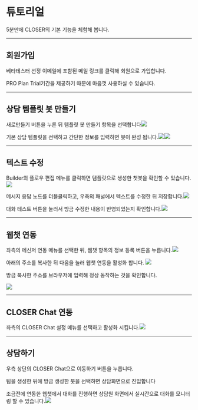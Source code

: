 # 튜토리얼

5분만에 CLOSER의 기본 기능을 체험해 봅니다.

---

## 회원가입

베타테스터 선정 이메일에 포함된 메일 링크를 클릭해 회원으로 가입합니다.

PRO Plan Trial기간을 제공하기 때문에 마음껏 사용하실 수 있습니다.

---

## 상담 템플릿 봇 만들기

새로만들기 버튼을 누른 뒤 템플릿 봇 만들기 항목을 선택합니다![](/assets/builder_create_template_bot.png)

기본 상담 템플릿을 선택하고 간단한 정보를 입력하면 봇이 완성 됩니다.![](/assets/builder_template_basic_cs.png)![](/assets/builder_creating_tutorial_Bot.png)

---

## 텍스트 수정

Builder의 플로우 편집 메뉴를 클릭하면 템플릿으로 생성한 챗봇을 확인할 수 있습니다.![](/assets/builder_tutorial_floweditor.png)

메시지 응답 노드를 더블클릭하고, 우측의 패널에서 텍스트를 수정한 뒤 저장합니다.![](/assets/builder_tutorial_update_node.png)

대화 테스트 버튼을 눌러서 방금 수정한 내용이 반영되었는지 확인합니다.![](/assets/builder_tutorial_testing.png)

---

## 웹챗 연동

좌측의 메신저 연동 메뉴를 선택한 뒤, 웹챗 항목의 정보 등록 버튼을 누릅니다.![](/assets/builder_tutorial_integration.png)

아래의 주소를 복사한 뒤 다음을 눌러 웹챗 연동을 활성화 합니다. ![](/assets/builder_tutorial_webchat_integration.png)

방금 복사한 주소를 브라우저에 입력해 정상 동작하는 것을 확인합니다.

![](/assets/builder_tutorial_webchat_test.png)

---

## CLOSER Chat 연동

좌측의 CLOSER Chat 설정 메뉴를 선택하고 활성화 시킵니다.![](/assets/builder_chat_integration.png)

---

## 상담하기

우측 상단의 CLOSER Chat으로 이동하기 버튼을 누릅니다.

팀을 생성한 뒤에 방금 생성한 봇을 선택하면 상담화면으로 진입합니다

조금전에 연동한 웹챗에서 대화를 진행하면 상담원 화면에서 실시간으로 대화를 모니터링 할 수 있습니다.![](/assets/builder_chat_testing.png)

